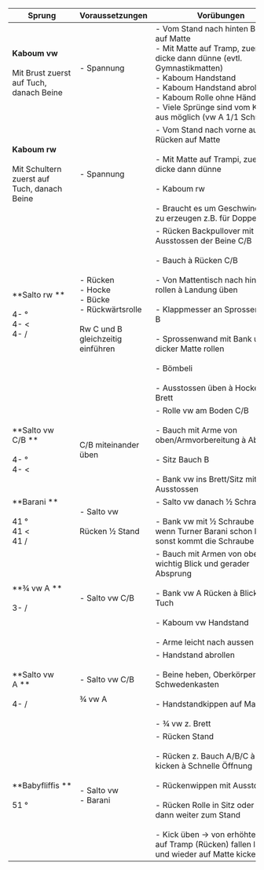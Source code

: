 

| Sprung                                                            | Voraussetzungen                                                                               | Vorübungen                                                                                                                                                                                                                                                                                                                          | Hilfestellung                                                                                                                                                  |
| ----------------------------------------------------------------- | --------------------------------------------------------------------------------------------- | ----------------------------------------------------------------------------------------------------------------------------------------------------------------------------------------------------------------------------------------------------------------------------------------------------------------------------------- | -------------------------------------------------------------------------------------------------------------------------------------------------------------- |
| **Kaboum vw**<br><br>Mit Brust zuerst auf Tuch, danach Beine      | - Spannung <br><br>                                                                           | - Vom Stand nach hinten Bauch auf Matte <br>- Mit Matte auf Tramp, zuerst dicke dann dünne (evtl. Gymnastikmatten) <br>- Kaboum Handstand <br>- Kaboum Handstand abrollen <br>- Kaboum Rolle ohne Hände <br>- Viele Sprünge sind vom Kaboum aus möglich (vw A 1/1 Schraube)                                                         |                                                                                                                                                                |
| **Kaboum rw**<br><br>Mit Schultern zuerst auf Tuch, danach Beine | - Spannung                                                                                    | - Vom Stand nach vorne auf Rücken auf Matte <br>    <br>- Mit Matte auf Trampi, zuerst dicke dann dünne  <br>    <br>- Kaboum rw <br>    <br>- Braucht es um Geschwindigkeit zu erzeugen z.B. für Doppel rw                                                                                                                         | - Vorsicht: Turner bremsen Beine nach unten drücken                                                                                                            |
| **Salto rw **<br><br>4- ° <br>4- < <br>4- /                       | - Rücken <br>- Hocke <br>- Bücke<br>- Rückwärtsrolle<br><br>Rw C und B gleichzeitig einführen | - Rücken Backpullover mit Ausstossen der Beine C/B <br>    <br>- Bauch à Rücken C/B <br>    <br>- Von Mattentisch nach hinten rollen à Landung üben <br>    <br>- Klappmesser an Sprossenwand B <br>    <br>- Sprossenwand mit Bank und dicker Matte rollen <br>    <br>- Bömbeli <br>    <br>- Ausstossen üben à Hocke/Bücke Brett | - Mit Gurt à Absprung üben à Beine bringen (Hand zum sichern zwischen Schulternblätter) <br>    <br>- Mit Gurt à Hand an Bein, unterem Rücken oder an Schulter |
| **Salto vw C/B **<br><br>4- ° <br>4- <                            | C/B miteinander üben                                                                          | - Rolle vw am Boden C/B <br>    <br>- Bauch mit Arme von oben/Armvorbereitung à Absprung <br>    <br>- Sitz Bauch B <br>    <br>- Bank vw ins Brett/Sitz mit Ausstossen                                                                                                                                                             | - Mit Gurt an Schultern sichern                                                                                                                                |
| **Barani **<br><br>41 ° <br>41 < <br>41 /                         | - Salto vw <br><br>Rücken ½ Stand                                                             | - Salto vw danach ½ Schraube <br>    <br>- Bank vw mit ½ Schraube nur wenn Turner Barani schon kann, sonst kommt die Schraube zu früh                                                                                                                                                                                               |                                                                                                                                                                |
| **¾ vw A **<br><br>3- /                                           | - Salto vw C/B                                                                                | - Bauch mit Armen von oben A, wichtig Blick und gerader Absprung <br>    <br>- Bank vw A Rücken à Blick auf Tuch <br>    <br>- Kaboum vw Handstand <br>    <br>- Arme leicht nach aussen                                                                                                                                            |                                                                                                                                                                |
| **Salto vw A **<br><br>4- /                                       | - Salto vw C/B <br><br>¾ vw A                                                                 | - Handstand abrollen <br>    <br>- Beine heben, Oberkörper auf Schwedenkasten <br>    <br>- Handstandkippen auf Matte <br>    <br>- ¾ vw z. Brett                                                                                                                                                                                   |                                                                                                                                                                |
| **Babyfliffis **<br><br>51 °                                      | - Salto vw <br>- Barani                                                                       | - Rücken Stand <br>    <br>- Rücken z. Bauch A/B/C à Beine kicken à Schnelle Öffnung <br>    <br>- Rückenwippen mit Ausstossen <br>    <br>- Rücken Rolle in Sitz oder Rücken, dann weiter zum Stand <br>    <br>- Kick üben -> von erhöhter Matte auf Tramp (Rücken) fallen lassen und wieder auf Matte kicken                     |                                                                                                                                                                |

